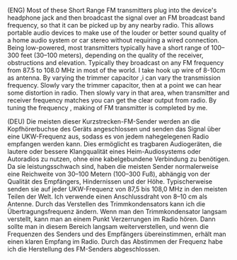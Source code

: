 (ENG) Most of these Short Range FM transmitters plug into the device's headphone jack and then broadcast the signal over an FM broadcast band frequency, so that it can be picked up by any nearby radio.  This allows portable audio devices to make use of the louder or better sound quality of a home audio system or car stereo without requiring a wired connection. Being low-powered, most transmitters typically have a short range of 100–300 feet (30–100 meters), depending on the quality of the receiver, obstructions and elevation. Typically they broadcast on any FM frequency from 87.5 to 108.0 MHz in most of the world. I take hook up wire of 8-10cm as antenna. By varying the trimmer capacitor ,i can vary the transmission frequency.
Slowly vary the trimmer capacitor, then at a point we can hear some distortion in radio. Then slowly vary in that area, when transmitter and receiver frequency matches you can get the clear output from radio. By tuning the frequency , making of FM transmitter is completed by me.

(DEU) Die meisten dieser Kurzstrecken-FM-Sender werden an die Kopfhörerbuchse des Geräts angeschlossen und senden das Signal über eine UKW-Frequenz aus, sodass es von jedem nahegelegenen Radio empfangen werden kann.  Dies ermöglicht es tragbaren Audiogeräten, die lautere oder bessere Klangqualität eines Heim-Audiosystems oder Autoradios zu nutzen, ohne eine kabelgebundene Verbindung zu benötigen. Da sie leistungsschwach sind, haben die meisten Sender normalerweise eine Reichweite von 30–100 Metern (100–300 Fuß), abhängig von der Qualität des Empfängers, Hindernissen und der Höhe. Typischerweise senden sie auf jeder UKW-Frequenz von 87,5 bis 108,0 MHz in den meisten Teilen der Welt. Ich verwende einen Anschlussdraht von 8–10 cm als Antenne. Durch das Verstellen des Trimmkondensators kann ich die Übertragungsfrequenz ändern. Wenn man den Trimmkondensator langsam verstellt, kann man an einem Punkt Verzerrungen im Radio hören. Dann sollte man in diesem Bereich langsam weiterverstellen, und wenn die Frequenzen des Senders und des Empfängers übereinstimmen, erhält man einen klaren Empfang im Radio. Durch das Abstimmen der Frequenz habe ich die Herstellung des FM-Senders abgeschlossen.

